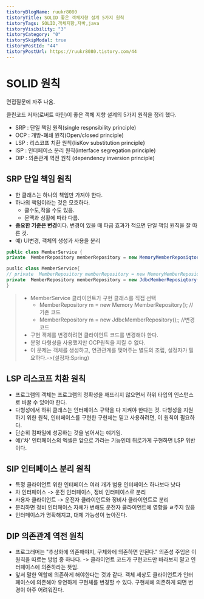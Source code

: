 ```yaml
---
tistoryBlogName: ruukr8080
tistoryTitle: SOLID 좋은 객체지향 설계 5가지 원칙
tistoryTags: SOLID,객체지향,자바,java
tistoryVisibility: "3"
tistoryCategory: "0"
tistorySkipModal: true
tistoryPostId: "44"
tistoryPostUrl: https://ruukr8080.tistory.com/44
---
```

# SOLID 원칙

면접질문에 자주 나옴.

클린코드 저자(로버트 마틴)이 좋은 객체 지향 설계의 5가지 원칙을 정리 했다.

- SRP : 단일 책임 원칙(single respnsibility principle)
- OCP : 개방-폐쇄 원칙(Open/closed principle)
- LSP : 리스코프 치환 원칙{lisKov substitution principle}
- ISP : 인터페이스 분리 원칙(interface segregation principle)
- DIP : 의존관계 역전 원칙 (dependency inversion principle)

## SRP 단일 책임 원칙
- 한 클래스는 하나의 책임만 가져야 한다.
- 하나의 책임이라는 것은 모호하다.
	- 클수도,작을 수도 있음.
	- 문맥과 상황에 따라 다름.
- **중요한 기준은 변경**이다. 변경이 있을 때 파급 효과가 적으면 단일 책임 원칙을 잘 따른 것.
- 예) UI변경, 객체의 생성과 사용을 분리

```java
public class MemberService {
private  MemberRepository memberRepository = new MemoryMemberReposiqtory();}
```

```java
puslic class MemberService{
// private  MemberRepository memberRepository = new MemoryMemberReposiqtory(); 
private  MemberRepository memberRepository = new JdbcMemberReposiqtory();
}
```

> - MemberService 클라이언트가 구현 클래스를 직접 선택
> 	- MemberRepository m = new Memory MemberRepository(); //기존 코드
> 	- MemberRepository m = new JdbcMemberRepository();;  //변경 코드
> - 구현 객체를 변경하려면 클라이언트 코드를 변경해야 한다.
> - 분명 다형성을 사용했지만 OCP원칙을 지킬 수 없다.
> - 이 문제는 객체를 생성하고, 연관관계를 맺어주는 별도의 조립, 설정자가 필요하다.->(설정자:Spring)

## LSP 리스코프 치환 원칙
- 프로그램의 객체는 프로그램의 정확성을 깨뜨리지 않으면서 하위 타입의 인스턴스로 바꿀 수 있어야 한다.
- 다형성에서 하위 클래스는 인터페이스 규약을 다 지켜야 한다는 것. 다형성을 지원하기 위한 원칙, 인터페이스를 구현한 구현체는 믿고 사용하려면, 이 원칙이 필요하다.
- 단순히 컴파일에 성공하는 것을 넘어서는 얘기임.
- 예)'차' 인터페이스의 엑셀은 앞으로 가라는 기능인데 뒤로가게 구현하면 LSP 위반이다.

## SIP 인터페이스 분리 원칙
- 특정 클라이언트 위한 인터페이스 여러 개가 범용 인터페이스 하나보다 낫다
- 차 인터페이스 -> 운전 인터페이스, 정비 인터페이스로 분리
- 사용자 클라이언트 -> 운전자 클라이언트와 정비사 클라이언트로 분리
- 분리하면 정비 인터페이스 자체가 변해도 운전자 클라이언트에 영향을 ㄹ주지 않음
- 인터페이스가 명확해지고, 대체 가능성이 높아진다.
## DIP 의존관계 역전 원칙

- 프로그래머는 "추상화에 의존해야지, 구체화에 의존하면 안된다." 의존성 주입은 이 원칙을 따르는 방법 중 하나다.
	-> 클라이언트 코드가 구현코드만 바라보지 말고 인터페이스에 의존하라는 뜻임.
- 앞서 말한 역할에 의존하게 해야한다는 것과 같다. 객체 세상도 클라이언트가 인터페이스에 의존해야 유연하게 구현체를 변경할 수 있다.
	 구현체에 의존하게 되면 변경이 아주 어려워진다.
	